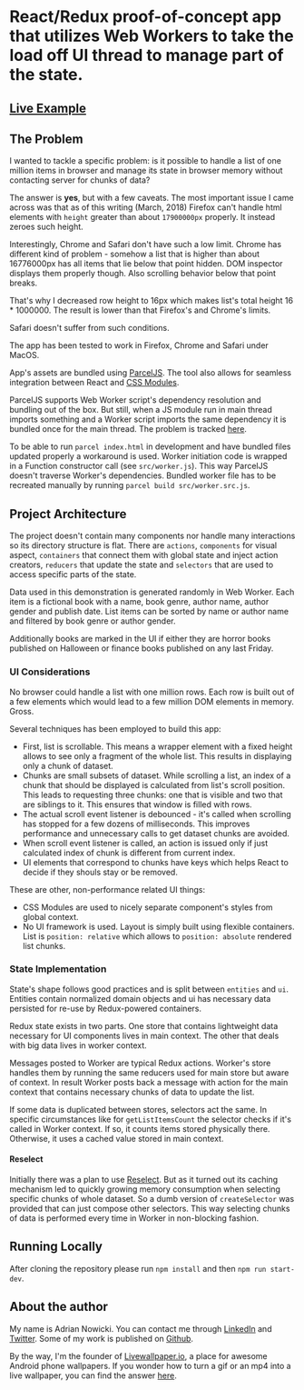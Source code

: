 # React/Redux proof-of-concept app that utilizes Web Workers to take the load off UI thread to manage part of the state.

## [Live Example](https://ardi-n.github.io/react-redux-web-workers-sample-app/dist/index2.html)

## The Problem

I wanted to tackle a specific problem: is it possible to 
handle a list of one million items in browser and manage 
its state in browser memory without contacting server for
chunks of data? 

The answer is **yes**, but with a few caveats.
The most important issue I came across was that as of this writing
(March, 2018) Firefox can't handle html elements with 
`height` greater than about `17900000px` properly.
It instead zeroes such height.

Interestingly, Chrome and Safari don't have such a low limit.
Chrome has different kind of problem - somehow a list that 
is higher than about 16776000px has all items that lie 
below that point hidden. DOM inspector displays them properly though.
Also scrolling behavior below that point breaks.

That's why I decreased row height to 16px which makes
list's total height 16 * 1000000. The result is lower than that Firefox's and Chrome's limits. 

Safari doesn't suffer from such conditions.

The app has been tested to work in Firefox, Chrome and Safari under MacOS.

App's assets are bundled using [ParcelJS](https://parceljs.org). The tool
also allows for seamless integration between React and [CSS Modules](https://github.com/css-modules/css-modules).

ParcelJS supports Web Worker script's dependency resolution and bundling out of the box. But still, when a JS module run in main thread imports something and a Worker script imports the same dependency it is bundled once for the main thread.
The problem is tracked [here](https://github.com/parcel-bundler/parcel/issues/758).

To be able to run `parcel index.html` in development and have bundled files updated properly a workaround is used. Worker initiation code is wrapped in
a Function constructor call (see `src/worker.js`). This way ParcelJS doesn't
traverse Worker's dependencies. Bundled worker file has to be recreated manually
by running `parcel build src/worker.src.js`.

## Project Architecture

The project doesn't contain many components nor handle many interactions so its directory structure is flat. There are `actions`, `components` for visual aspect, `containers` that connect them with global state and inject action creators, `reducers` that update the state and `selectors` that are used to access specific parts of the state. 

Data used in this demonstration is generated randomly in Web Worker. Each item
is a fictional book with a name, book genre, author name, author gender and publish date. List items can be sorted by name or author name and filtered by book genre or author gender. 

Additionally books are marked in the UI if either they are horror books published on Halloween or finance books published on any last Friday.

### UI Considerations

No browser could handle a list with one million rows. Each row is built out of a few elements which would lead to a few million DOM elements in memory. Gross.

Several techniques has been employed to build this app:

* First, list is scrollable. This means a wrapper element with a fixed height 
allows to see only a fragment of the whole list. This results in displaying only a chunk of dataset.
* Chunks are small subsets of dataset. While scrolling a list, an index of a chunk that should be displayed is calculated from list's scroll position. This leads to requesting three chunks: one that is visible and two that are siblings to it. This ensures that window is filled with rows.
* The actual scroll event listener is debounced - it's called when scrolling has stopped for a few dozens of milliseconds. This improves performance and unnecessary calls to get dataset chunks are avoided.
* When scroll event listener is called, an action is issued only if just calculated index of chunk is different from current index.
* UI elements that correspond to chunks have keys which helps React to decide if they shouls stay or be removed.

These are other, non-performance related UI things:

* CSS Modules are used to nicely separate component's styles from global context.
* No UI framework is used. Layout is simply built using flexible containers. List is `position: relative` which allows to `position: absolute` rendered list chunks.

### State Implementation

State's shape follows good practices and is split between `entities` and `ui`.
Entities contain normalized domain objects and ui has necessary data persisted for re-use by Redux-powered containers.

Redux state exists in two parts. One store that contains lightweight
data necessary for UI components lives in main context. The other that deals with big data lives in worker context. 

Messages posted to Worker are typical Redux actions. Worker's store handles them
by running the same reducers used for main store but aware of context. In result Worker posts back a message with action for the main context that contains necessary chunks of data to update the list.

If some data is duplicated between stores, selectors act the same. In specific circumstances like for `getListItemsCount` the selector checks if it's called in Worker context. If so, it counts items stored physically there. Otherwise, it uses a cached value stored in main context.

#### Reselect

Initially there was a plan to use [Reselect](https://github.com/reactjs/reselect). But as it turned out its caching mechanism led to quickly growing memory consumption when selecting specific chunks of whole dataset. So a dumb version of `createSelector` was provided that can just compose other selectors. This way selecting chunks of data is performed every time in Worker in non-blocking fashion.

## Running Locally

After cloning the repository please run `npm install` and then `npm run start-dev`.

## About the author

My name is Adrian Nowicki. You can contact me through 
[LinkedIn](https://www.linkedin.com/in/adriannowicki/)
and [Twitter](https://twitter.com/MeNowicki). 
Some of my work is published on [Github](https://github.com/ardi-n).

By the way, I'm the founder of 
[Livewallpaper.io](https://www.livewallpaper.io),
a place for awesome Android phone wallpapers. If you wonder how to turn
a gif or an mp4 into a live wallpaper, 
you can find the answer [here](https://www.livewallpaper.io/how-it-works).
